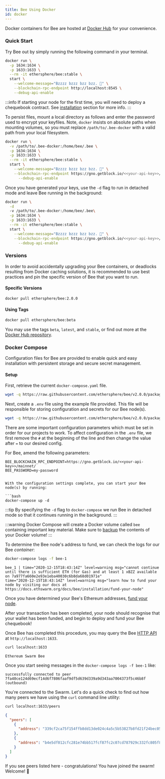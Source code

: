 ```yaml
---
title: Bee Using Docker
id: docker
---
```


Docker containers for Bee are hosted at [Docker Hub](https://hub.docker.com/r/ethersphere/bee) for your convenience.

### Quick Start

Try Bee out by simply running the following command in your terminal.

```bash
docker run \
  -p 1634:1634 \
  -p 1633:1633 \
  --rm -it ethersphere/bee:stable \
  start \
    --welcome-message="Bzzzz bzzz bzz bzz. 🐝" \
    --blockchain-rpc-endpoint http://localhost:8545 \
    --debug-api-enable
```

:::info
If starting your node for the first time, you will need to deploy a chequebook contract. See [installation](/docs/bee/installation/install) section for more info.
:::

To persist files, mount a local directory as follows and enter the password used to encrypt your keyfiles. Note, `docker` insists on absolute paths when mounting volumes, so you must replace `/path/to/.bee-docker` with a valid path from your local filesystem.

```bash
docker run \
  -v /path/to/.bee-docker:/home/bee/.bee \
  -p 1634:1634 \
  -p 1633:1633 \
  --rm -it ethersphere/bee:stable \
  start \
    --welcome-message="Bzzzz bzzz bzz bzz. 🐝" \
    --blockchain-rpc-endpoint https://gno.getblock.io/<<your-api-key>>/mainnet/ \
	  --debug-api-enable
```

Once you have generated your keys, use the `-d` flag to run in detached mode and leave Bee running in the background:

```bash
docker run \
  -d
  -v /path/to/.bee-docker:/home/bee/.bee\
  -p 1634:1634 \
  -p 1633:1633 \
  --rm -it ethersphere/bee:stable \
  start \
    --welcome-message="Bzzzz bzzz bzz bzz. 🐝" \
    --blockchain-rpc-endpoint https://gno.getblock.io/<<your-api-key>>/mainnet/ \
	  --debug-api-enable
```

### Versions

In order to avoid accidentally upgrading your Bee containers, or deadlocks resulting from Docker caching solutions, it is recommended to use best practices and pin the specific version of Bee that you want to run.

#### Specific Versions

```bash
docker pull ethersphere/bee:2.0.0
```

#### Using Tags

```bash
docker pull ethersphere/bee:beta
```

You may use the tags `beta`, `latest`, and `stable`, or find out more
at the [Docker Hub repository](https://hub.docker.com/r/ethersphere/bee).

### Docker Compose

Configuration files for Bee are provided to enable quick
and easy installation with persistent storage and
secure secret management. 

#### Setup

First, retrieve the current `docker-compose.yaml` file.

```bash
wget -q https://raw.githubusercontent.com/ethersphere/bee/v2.0.0/packaging/docker/docker-compose.yml
```

Next, create a `.env` file using the example file provided. This file will be responsible for storing configuration and secrets for our Bee node(s).

```bash
wget -q https://raw.githubusercontent.com/ethersphere/bee/v2.0.0/packaging/docker/env -O .env
```

There are some important configuration parameters which must be set in order for our projects to work. To affect configuration in the `.env` file, we first remove the `#` at the beginning of the line and then change the value after `=` to our desired config.

For Bee, amend the following parameters:

```
BEE_BLOCKCHAIN_RPC_ENDPOINT=https://gno.getblock.io/<<your-api-key>>/mainnet/
BEE_PASSWORD=my-password
```
```

With the configuration settings complete, you can start your Bee node(s) by running:

```bash
docker-compose up -d
```

:::tip
By specifying the `-d` flag to `docker-compose` we run Bee in detached mode so that it continues running in the background.
:::

:::warning
Docker Compose will create a Docker volume called `bee` containing important key material. Make sure to [backup](/docs/bee/working-with-bee/backups) the contents of your Docker volume!
:::

To determine the Bee node's address to fund, we can check the logs for our Bee _container_:

```bash
docker-compose logs -f bee-1
```

```
bee_1 | time="2020-12-15T18:43:14Z" level=warning msg="cannot continue until there is sufficient ETH (for Gas) and at least 1 xBZZ available on 7a977fa660e2e93e1eba40030c6b8da68d01971e"
time="2020-12-15T18:43:14Z" level=warning msg="learn how to fund your node by visiting our docs at https://docs.ethswarm.org/docs/bee/installation/fund-your-node"
```

Once you have determined your Bee's Ethereum addresses,
[fund your node](/docs/bee/installation/fund-your-node).

After your transaction has been completed, your node should recognise that your wallet has been funded, and begin to deploy and fund your Bee chequebook!

Once Bee has completed this procedure, you may query the Bee [HTTP API](/docs/bee/working-with-bee/bee-api) at `http://localhost:1633`.

```bash
curl localhost:1633
```

```
Ethereum Swarm Bee
```

Once you start seeing messages in the `docker-compose logs -f bee-1`
like:

```
successfully connected to peer 7fa40ce124d69ecf14d6f7806faaf9df5d639d339a9d343aa7004373f5c46b8f (outbound)
```

You're connected to the Swarm. Let's do a quick check to find out how
many peers we have using the `curl` command line utility:

```bash
curl localhost:1633/peers
```

```json
{
  "peers": [
    {
      "address": "339cf2ca75f154ffb8dd13de024c4a5c5b53827b8fd21f24bec05835e0cdc2e8"
    },
    {
      "address": "b4e5df012cfc281e74bb517fcf87fc2c07cd787929c332fc805f8124401fabae"
    }
  ]
}
```

If you see peers listed here - congratulations! You have joined the swarm! Welcome! 🐝
